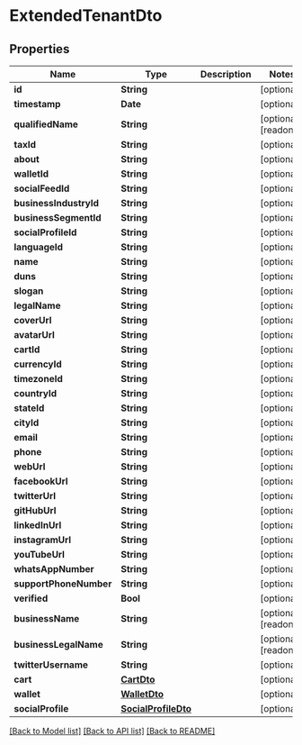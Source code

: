 # ExtendedTenantDto

## Properties
Name | Type | Description | Notes
------------ | ------------- | ------------- | -------------
**id** | **String** |  | [optional] 
**timestamp** | **Date** |  | [optional] 
**qualifiedName** | **String** |  | [optional] [readonly] 
**taxId** | **String** |  | [optional] 
**about** | **String** |  | [optional] 
**walletId** | **String** |  | [optional] 
**socialFeedId** | **String** |  | [optional] 
**businessIndustryId** | **String** |  | [optional] 
**businessSegmentId** | **String** |  | [optional] 
**socialProfileId** | **String** |  | [optional] 
**languageId** | **String** |  | [optional] 
**name** | **String** |  | [optional] 
**duns** | **String** |  | [optional] 
**slogan** | **String** |  | [optional] 
**legalName** | **String** |  | [optional] 
**coverUrl** | **String** |  | [optional] 
**avatarUrl** | **String** |  | [optional] 
**cartId** | **String** |  | [optional] 
**currencyId** | **String** |  | [optional] 
**timezoneId** | **String** |  | [optional] 
**countryId** | **String** |  | [optional] 
**stateId** | **String** |  | [optional] 
**cityId** | **String** |  | [optional] 
**email** | **String** |  | [optional] 
**phone** | **String** |  | [optional] 
**webUrl** | **String** |  | [optional] 
**facebookUrl** | **String** |  | [optional] 
**twitterUrl** | **String** |  | [optional] 
**gitHubUrl** | **String** |  | [optional] 
**linkedInUrl** | **String** |  | [optional] 
**instagramUrl** | **String** |  | [optional] 
**youTubeUrl** | **String** |  | [optional] 
**whatsAppNumber** | **String** |  | [optional] 
**supportPhoneNumber** | **String** |  | [optional] 
**verified** | **Bool** |  | [optional] 
**businessName** | **String** |  | [optional] [readonly] 
**businessLegalName** | **String** |  | [optional] [readonly] 
**twitterUsername** | **String** |  | [optional] 
**cart** | [**CartDto**](CartDto.md) |  | [optional] 
**wallet** | [**WalletDto**](WalletDto.md) |  | [optional] 
**socialProfile** | [**SocialProfileDto**](SocialProfileDto.md) |  | [optional] 

[[Back to Model list]](../README.md#documentation-for-models) [[Back to API list]](../README.md#documentation-for-api-endpoints) [[Back to README]](../README.md)


